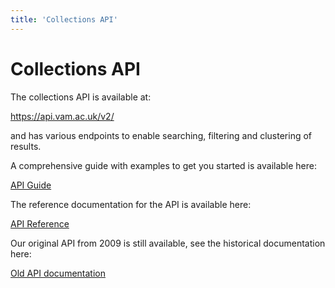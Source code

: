 ```yaml
---
title: 'Collections API'
---
```


# Collections API

The collections API is available at:
  
   https://api.vam.ac.uk/v2/

and has various endpoints to enable searching, filtering and clustering
of results.

A comprehensive guide with examples to get you started is available here:

  <a href="https://developers.vam.ac.uk/guide/v2/" class="developers-page__navigation-link">API Guide</a>

The reference documentation for the API is available here:

  <a href="https://api.vam.ac.uk/docs" class="developers-page__navigation-link">API Reference</a>

Our original API from 2009 is still available, see the historical documentation here:

<a href="https://www.vam.ac.uk/api" class="developers-page__navigation-link">Old API documentation</a>
